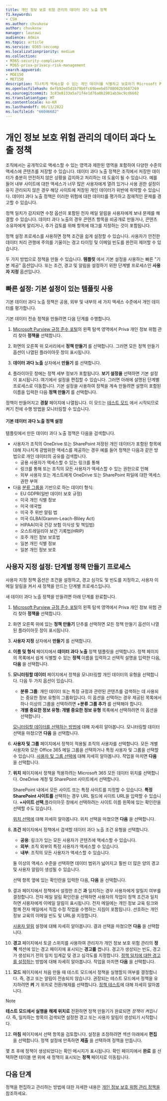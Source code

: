 ```yaml
---
title: 개인 정보 보호 위험 관리의 데이터 과다 노출 정책
f1.keywords:
- CSH
ms.author: chvukosw
author: chvukosw
manager: laurawi
audience: Admin
ms.topic: article
ms.service: O365-seccomp
ms.localizationpriority: medium
ms.collection:
- M365-security-compliance
- M365-priva-privacy-risk-management
search.appverid:
- MOE150
- MET150
description: 지나치게 액세스할 수 있는 개인 데이터를 식별하고 보호하기 Microsoft Priva 개인 정보 위험 관리 데이터 과다 노출 정책을 만드는 방법을 알아봅니다.
ms.openlocfilehash: 6efb92ed5d1b79b0fc69beebd5788062b5687269
ms.sourcegitcommit: 3c83e8133a5a71f4e1d76a0b2981ab3ec9cd6602
ms.translationtype: MT
ms.contentlocale: ko-KR
ms.lasthandoff: 06/13/2022
ms.locfileid: "66046682"
---
```

# <a name="data-overexposure-policies-in-privacy-risk-management"></a>개인 정보 보호 위험 관리의 데이터 과다 노출 정책

조직에서는 공개적으로 액세스할 수 있는 영역과 제한된 영역을 포함하여 다양한 수준의 액세스에 콘텐츠를 저장할 수 있습니다. 데이터 과다 노출 정책은 조직에서 저장한 데이터가 충분히 안전하지 않은 상황을 감지하고 처리하는 데 도움이 될 수 있습니다. 예를 들어 내부 사이트에 대한 액세스가 너무 많은 사용자에게 열려 있거나 사용 권한 설정이 유지 관리되지 않은 경우 해당 사이트에 저장된 개인 데이터가 위반에 취약할 수 있습니다. 데이터 과다 노출 정책은 이러한 위험에 대한 데이터를 평가하고 잠재적인 문제를 경고할 수 있습니다.

정책 일치가 감지되면 수정 옵션이 포함된 전자 메일 알림을 사용자에게 보내 문제를 해결할 수 있습니다. 데이터 과다 노출의 경우 콘텐츠 항목을 비공개로 만들거나, 콘텐츠 소유자에게 알리거나, 추가 검토를 위해 항목에 태그를 지정하는 것이 포함됩니다.

정책 설정 프로세스를 사용하면 정책 조건을 쉽게 설정할 수 있습니다. 사용자가 안전한 데이터 처리 관행에 주의를 기울이는 경고 타이밍 및 이메일 빈도를 완전히 제어할 수 있습니다.

두 가지 방법으로 정책을 만들 수 있습니다. **템플릿** 에서 기본 설정을 사용하는 빠른 "기본 제공" 옵션입니다. 또는 조건, 경고 및 알림을 설정하기 위한 단계별 프로세스인 **사용자 지정** 옵션입니다.

## <a name="quick-setup-use-a-template-with-default-settings"></a>빠른 설정: 기본 설정이 있는 템플릿 사용

기본 데이터 과다 노출 정책은 공용, 외부 및 내부의 세 가지 액세스 수준에서 개인 데이터를 평가합니다.

기본 데이터 전송 정책을 만들려면 다음 단계를 수행합니다.

1. [Microsoft Purview 규정 준수 포털](https://compliance.microsoft.com/)의 왼쪽 탐색 영역에서 Priva 개인 정보 위험 관리 찾아 **정책을** 선택합니다.

2. 화면의 오른쪽 위 모서리에서 **정책 만들기** 를 선택합니다. 그러면 모든 정책 만들기 옵션이 나열된 플라이아웃 창이 표시됩니다.

3. **데이터 과다 노출** 상자에서 **만들기** 를 선택합니다.

4. 플라이아웃 창에는 정책 세부 정보가 포함됩니다. **보기 설정을** 선택하면 기본 설정이 표시됩니다. 여기에서 설정을 편집할 수 있습니다. 그러면 아래에 설명된 단계별 프로세스로 이동합니다. 기본 설정을 사용하여 정책을 계속 만들려면 설명이 포함된 이름을 입력한 다음 **정책 만들기** 를 선택합니다.

정책이 만들어지고 **경찰** 페이지에 나열됩니다. 이 모드는 [테스트 모드](risk-management-policies.md#testing-a-policy) 에서 시작되므로 켜기 전에 수행 방법을 모니터링할 수 있습니다.

#### <a name="default-data-overexposure-policy-settings"></a>기본 데이터 과다 노출 정책 설정

템플릿에서 만든 데이터 과다 노출 정책은 다음을 검색합니다.

- 사용자가 조직의 OneDrive 또는 SharePoint 저장된 개인 데이터가 포함된 항목에 대해 지나치게 광범위한 액세스를 제공하는 경우 예를 들어 정책은 다음과 같은 방법으로 개인 데이터의 공유를 검색합니다.
    - 공용 사용자가 액세스할 수 있는 링크를 통해
    - 링크를 통해 또는 조직의 모든 사용자가 액세스할 수 있는 권한으로 인해
    - 외부 사용자 또는 게스트에게 OneDrive 또는 SharePoint 파일에 대한 액세스 권한 부여
- 다음 [분류 그룹을](risk-management-policies.md#classification-groups) 기반으로 하는 데이터 형식:
    - EU GDPR(일반 데이터 보호 규정)
    - 미국 개인 식별 정보
    - 미국 애국법
    - 미국 주 위반 알림 법
    - 미국 GLBA(Gramm-Leach-Bliley Act)
    - HIPAA(미국 건강 보험 이식성 및 책임법)
    - 오스트레일리아 보건 기록법(HRIP)
    - 호주 개인 정보 보호법
    - 일본 개인 식별 정보
    - 일본 개인 정보 보호

## <a name="custom-setup-guided-policy-creation-process"></a>사용자 지정 설정: 단계별 정책 만들기 프로세스

사용자 지정 정책 옵션은 조건을 설정하고, 경고 심각도 및 빈도를 지정하고, 사용자 이메일 알림을 켜서 새 정책을 만드는 단계별 프로세스입니다.

새 데이터 과다 노출 정책을 만들려면 아래 단계를 완료합니다.

1. [Microsoft Purview 규정 준수 포털](https://compliance.microsoft.com/)의 왼쪽 탐색 영역에서 Priva 개인 정보 위험 관리 찾아 **정책을** 선택합니다.

2. 화면 오른쪽 위에 있는 **정책 만들기** 단추를 선택하면 모든 정책 만들기 옵션이 나열된 플라이아웃 창이 표시됩니다.

3. **사용자 지정** 상자에서 **만들기** 를 선택합니다.

4. **이름 및 형식** 페이지에서 **데이터 과다 노출** 정책 템플릿을 선택합니다. 정책 페이지의 목록에서 쉽게 식별할 수 있는 **정책** 이름을 입력하고 선택적 설명을 입력한 다음, **다음** 을 선택합니다.

5. **모니터링할 데이터** 페이지에서 정책을 모니터링할 개인 데이터의 유형을 선택합니다. 다음 두 가지 옵션이 있습니다.
    - **분류 그룹**: 개인 데이터 또는 특정 규정과 관련된 콘텐츠를 검색하는 데 사용되는 중요한 정보 유형의 그룹화입니다. 이 옵션을 선택하는 경우 제공된 목록에서 하나 이상의 그룹을 선택하려면 **+분류 그룹 추가** 를 선택해야 합니다.
    - **개별 중요한 정보 유형: 개별 중요한 정보 유형** 목록에서 선택하려면 이 옵션을 선택합니다 [](/microsoft-365/compliance/sensitive-information-type-entity-definitions).

    [모니터링할 데이터를 선택하는 방법에](risk-management-policies.md#choose-data-to-monitor) 대해 자세히 알아봅니다. 모니터링할 데이터 선택을 마쳤으면 **다음** 을 선택합니다.

6. **사용자 및 그룹** 페이지에서 정책이 적용될 조직의 사용자를 선택합니다. 모든 개별 사용자와 모든 Office 365 메일 그룹을 선택하거나 특정 사용자 및 그룹을 선택할 수 있습니다. [사용자 및 그룹 선택에](risk-management-policies.md#choose-users-and-groups) 대해 자세히 알아봅니다. 작업을 마치면 **다음** 을 선택합니다.

7. **위치** 페이지에서 정책을 적용하려는 Microsoft 365 모든 데이터 위치를 선택합니다. OneDrive 계정 및 SharePoint 사이트에서 선택합니다.

    SharePoint 내에서 모든 사이트 또는 특정 사이트를 지정할 수 있습니다. **특정 SharePoint 사이트를** 선택하는 경우 URL 필드에 사이트 URL을 입력할 수 있습니다. **+사이트 선택**,플라이아웃 창에서 선택하려는 사이트 이름 왼쪽에 있는 확인란을 선택할 수도 있습니다.

    [위치 선택에](risk-management-policies.md#choose-locations) 대해 자세히 알아봅니다. 위치 선택을 마쳤으면 **다음** 을 선택합니다.

8. **조건** 페이지에서 정책에서 검색할 데이터 과다 노출 조건 유형을 선택합니다.
    - **공용**: 링크가 있는 모든 사용자가 콘텐츠에 액세스할 수 있습니다.
    - **외부**: 조직 외부의 특정 사용자가 액세스할 수 있습니다.
    - **내부**: 조직의 모든 사용자가 액세스할 수 있습니다.
    
    둘 이상의 액세스 수준을 선택하면 데이터 범위가 넓어지고 훨씬 더 많은 양의 경고 및 사용자 알림이 생성될 수 있습니다.

    선택 항목 옆에 있는 확인란을 입력한 다음, **다음** 을 선택합니다.

9. 결과 페이지에서 정책에서 설정한 조건 **과** 일치하는 경우 사용자에게 알릴지 여부를 결정합니다. 전자 메일 알림 확인란을 선택하면 사용자의 작업이 정책 조건과 일치하면 사용자에게 이메일 알림이 표시됩니다. 전자 메일에는 개인 정보 교육 링크와 함께 전자 메일에서 직접 수정 작업을 수행하는 지침이 포함됩니다. 선호하는 개인 정보 교육의 이메일 빈도 및 URL을 지정합니다.
     
    [사용자 알림](risk-management-notifications.md) 설정에 대해 자세히 알아봅니다. 결과 선택을 마쳤으면 **다음** 을 선택합니다.

10. **경고** 페이지에서 토글 스위치를 사용하여 관리자가 개인 정보 보호 위험 관리의 **정책** 섹션에 있는 경고 페이지에 표시되는 **경고를** 켭니다. 경고가 생성되는 빈도, 경고가 생성되기 전의 일치 임계값 및 경고 심각도를 지정합니다. [정책 일치에 대한 경고를 설정하는](risk-management-policies.md#set-alerts) 방법에 대해 자세히 알아봅니다. 작업을 마치면 **다음** 을 선택합니다.

11. **모드** 페이지에서 처음 만들 때 테스트 모드에서 정책을 실행할지 여부를 결정합니다. 즉, 경고 또는 알림이 전송되지 않습니다. 권장되는 테스트 모드에서 정책을 유지하려면 **켜** 기 위치로 전환/해제를 선택합니다. [정책 테스트](risk-management-policies.md#testing-a-policy)에 대해 자세히 알아봅니다.

> [!NOTE]
> **테스트 모드에서 실행을** **해제 위치로** 전환하면 정책 만들기가 완료되면 *정책이 켜집니다*. 즉, 일치하는 항목이 검색되면 설정한 경고 또는 사용자 알림이 생성되기 시작합니다.

12. **마침** 페이지에서 선택 항목을 검토합니다. 설정을 조정하려면 섹션 아래에서 **편집** 을 선택합니다. 정책 설정에 만족하면 **제출** 을 선택하여 정책을 만듭니다.

몇 초 후에 정책이 생성되었다는 확인 메시지가 표시됩니다. 확인 페이지에서 **완료** 를 선택하면 테이블 맨 위에 새 정책이 표시되는 **정책** 페이지로 이동됩니다.

## <a name="next-steps"></a>다음 단계

정책을 편집하고 관리하는 방법에 대한 자세한 내용은 [개인 정보 보호 위험 관리 정책을](risk-management-policies.md) 참조하세요.